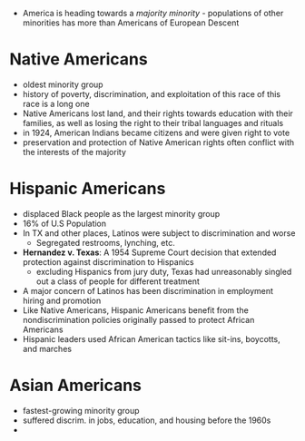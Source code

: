 - America is heading towards a *majority minority* - populations of other minorities has more than Americans of European Descent

# Native Americans
- oldest minority group
- history of poverty, discrimination, and exploitation of this race of this race is a long one
- Native Americans lost land, and their rights towards education with their families, as well as losing the right to their tribal languages and rituals
- in 1924, American Indians became citizens and were given right to vote
- preservation and protection of Native American rights often conflict with the interests of the majority

# Hispanic Americans
 - displaced Black people as the largest minority group
 - 16% of U.S Population
 - In TX and other places, Latinos were subject to discrimination and worse
	 - Segregated restrooms, lynching, etc.
- **Hernandez v. Texas**: A 1954 Supreme Court decision that extended protection against discrimination to Hispanics
	- excluding Hispanics from jury duty, Texas had unreasonably singled out a class of people for different treatment
- A major concern of Latinos has been discrimination in employment hiring and promotion
- Like Native Americans, Hispanic Americans benefit from the nondiscrimination policies originally passed to protect African Americans
- Hispanic leaders used African American tactics like sit-ins, boycotts, and marches

# Asian Americans
- fastest-growing minority group
- suffered discrim. in jobs, education, and housing before the 1960s
- 